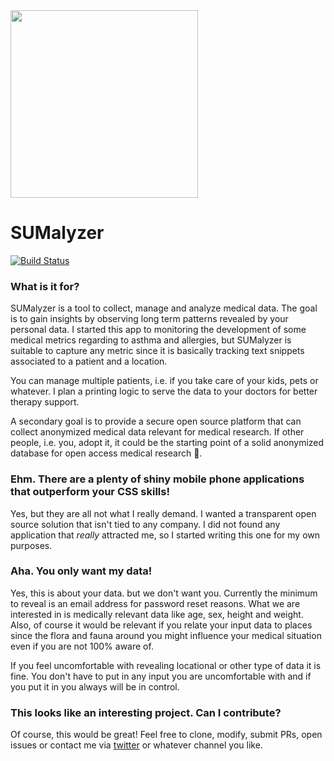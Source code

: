 <img src="https://github.com/neumanrq/SUMalyzer/blob/master/app/assets/images/SUMalyzer.png" width="300">

# SUMalyzer

[![Build Status](https://travis-ci.org/SangeetM/SUMalyzer.svg?branch=master)](https://travis-ci.org/SangeetM/SUMalyzer)

### What is it for?

SUMalyzer is a tool to collect, manage and analyze medical data. The goal is to gain insights by observing long term patterns revealed by your personal data. I started this app to monitoring the development of some medical metrics regarding to asthma and allergies, but SUMalyzer is suitable to capture any metric since it is basically tracking text snippets associated to a patient and a location.

You can manage multiple patients, i.e. if you take care of your kids, pets or whatever.
I plan a printing logic to serve the data to your doctors for better therapy support.

A secondary goal is to provide a secure open source platform that can collect anonymized medical data relevant for medical research. If other people, i.e. you, adopt it, it could be the starting point of a solid anonymized database for open access medical research 🔬.

### Ehm. There are a plenty of shiny mobile phone applications that outperform your CSS skills!

Yes, but they are all not what I really demand. I wanted a transparent open source solution that isn't tied to any company. I did not found any application that _really_ attracted me, so I started writing this one for my own purposes.

### Aha. You only want my data!

Yes, this is about your data. but we don't want you. Currently the minimum to reveal is an
email address for password reset reasons. What we are interested in is medically relevant data like age, sex, height and weight. Also, of course it would be relevant if you relate your input data to places since the flora and fauna around you might influence your medical situation even if you are not 100% aware of.

If you feel uncomfortable with revealing locational or other type of data it is fine. You don't have to put in any input you are uncomfortable with and if you put it in you always will be in control.

### This looks like an interesting project. Can I contribute?

Of course, this would be great! Feel free to clone, modify, submit PRs, open issues or contact me via [twitter](https://www.twitter.com/SangeetMD) or whatever
channel you like.
